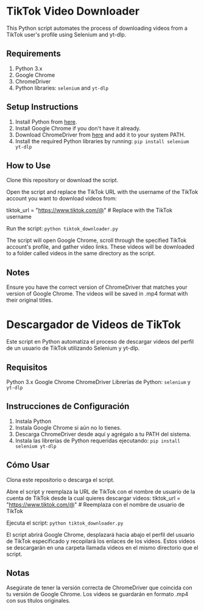 # TikTok Video Downloader

This Python script automates the process of downloading videos from a TikTok user's profile using Selenium and yt-dlp.

## Requirements

1. Python 3.x
2. Google Chrome
3. ChromeDriver
4. Python libraries: `selenium` and `yt-dlp`

## Setup Instructions

1. Install Python from [here](https://www.python.org/downloads/).
2. Install Google Chrome if you don't have it already.
3. Download ChromeDriver from [here](https://sites.google.com/a/chromium.org/chromedriver/downloads) and add it to your system PATH.
4. Install the required Python libraries by running: `pip install selenium yt-dlp`
   
## How to Use
Clone this repository or download the script.

Open the script and replace the TikTok URL with the username of the TikTok account you want to download videos from:

tiktok_url = "https://www.tiktok.com/@"  # Replace with the TikTok username

Run the script: `python tiktok_downloader.py`

The script will open Google Chrome, scroll through the specified TikTok account's profile, and gather video links. These videos will be downloaded to a folder called videos in the same directory as the script.

## Notes

Ensure you have the correct version of ChromeDriver that matches your version of Google Chrome.
The videos will be saved in .mp4 format with their original titles.



# Descargador de Videos de TikTok

Este script en Python automatiza el proceso de descargar videos del perfil de un usuario de TikTok utilizando Selenium y yt-dlp.

## Requisitos
Python 3.x
Google Chrome
ChromeDriver
Librerías de Python: `selenium` y `yt-dlp`


## Instrucciones de Configuración

1. Instala Python
2. Instala Google Chrome si aún no lo tienes.
3. Descarga ChromeDriver desde aquí y agrégalo a tu PATH del sistema.
4. Instala las librerías de Python requeridas ejecutando: `pip install selenium yt-dlp`

## Cómo Usar
Clona este repositorio o descarga el script.

Abre el script y reemplaza la URL de TikTok con el nombre de usuario de la cuenta de TikTok desde la cual quieres descargar videos: tiktok_url = "https://www.tiktok.com/@"  # Reemplaza con el nombre de usuario de TikTok

Ejecuta el script: `python tiktok_downloader.py`

El script abrirá Google Chrome, desplazará hacia abajo el perfil del usuario de TikTok especificado y recopilará los enlaces de los videos. Estos videos se descargarán en una carpeta llamada videos en el mismo directorio que el script.

## Notas
Asegúrate de tener la versión correcta de ChromeDriver que coincida con tu versión de Google Chrome.
Los videos se guardarán en formato .mp4 con sus títulos originales.
